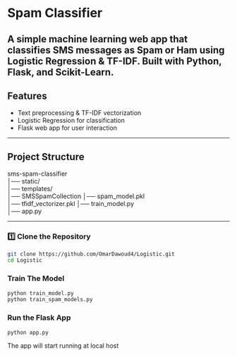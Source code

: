 #  Spam Classifier

A simple **machine learning web app** that classifies SMS messages as **Spam or Ham** using **Logistic Regression & TF-IDF**. Built with **Python, Flask, and Scikit-Learn**. 
---
## Features  
- Text preprocessing & TF-IDF vectorization  
- Logistic Regression for classification  
- Flask web app for user interaction 

---
##  Project Structure  
sms-spam-classifier  
│── static/           
│── templates/          
│── SMSSpamCollection 
│── spam_model.pkl       
│── tfidf_vectorizer.pkl
│── train_model.py       
│── app.py               


---
### **1️⃣ Clone the Repository**  
```bash
git clone https://github.com/OmarDawoud4/Logistic.git
cd Logistic
```
### **Train The Model**  
```bash
python train_model.py
python train_spam_models.py
```
### **Run the Flask App**
```bash
python app.py

```
The app will start running at local host
